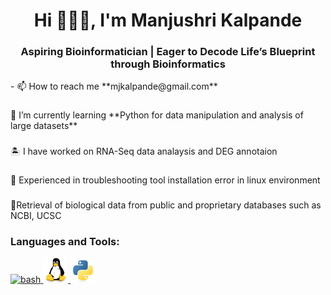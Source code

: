 
<h1 align="center">Hi 🙋🏻‍♀️, I'm Manjushri Kalpande</h1>
<h3 align="center">Aspiring Bioinformatician | Eager to Decode Life’s Blueprint through Bioinformatics</h3>
- 📫 How to reach me **mjkalpande@gmail.com**
<h3 align="left"></h3>
<p align="left">
</p>
🌱 I’m currently learning **Python for data manipulation and analysis of large datasets**
<h3 align="left"></h3>
<p align="left">
</p>
🏝️ I have worked on RNA-Seq data analaysis and DEG annotaion
<h3 align="left"></h3>
<p align="left">
</p>
🚀 Experienced in troubleshooting tool installation error in linux environment
<h3 align="left"></h3>
<p align="left">
</p>
🌱Retrieval of biological data from public and proprietary databases such as NCBI, UCSC 



<h3 align="left">Languages and Tools:</h3>
<p align="left"> <a href="https://www.gnu.org/software/bash/" target="_blank" rel="noreferrer"> <img src="https://www.vectorlogo.zone/logos/gnu_bash/gnu_bash-icon.svg" alt="bash" width="40" height="40"/> </a> <a href="https://www.linux.org/" target="_blank" rel="noreferrer"> <img src="https://raw.githubusercontent.com/devicons/devicon/master/icons/linux/linux-original.svg" alt="linux" width="40" height="40"/> </a> <a href="https://www.python.org" target="_blank" rel="noreferrer"> <img src="https://raw.githubusercontent.com/devicons/devicon/master/icons/python/python-original.svg" alt="python" width="40" height="40"/> </a> </p>
